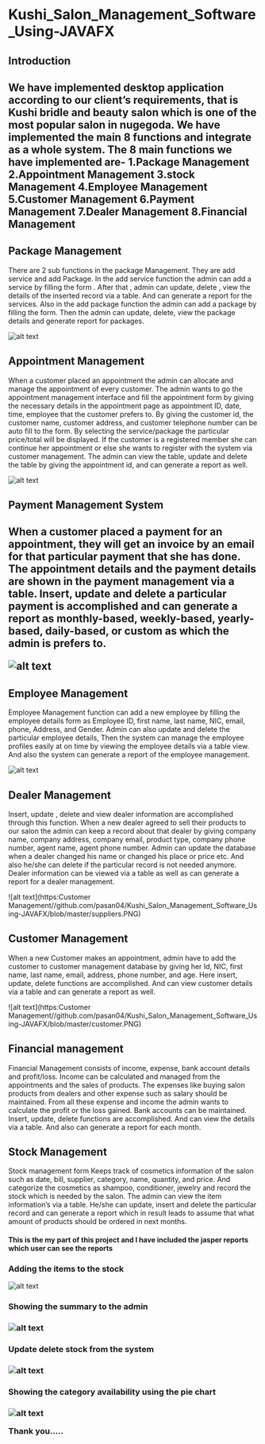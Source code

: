 # Kushi_Salon_Management_Software_Using-JAVAFX

<h2>Introduction<h2>
We have implemented desktop application according to our client’s requirements, that is Kushi bridle and beauty salon which  is one of the most popular salon in nugegoda. We have implemented  the main 8 functions and integrate as a whole system.
The 8 main functions  we have implemented are-
            1.Package Management
            2.Appointment Management
            3.stock Management
            4.Employee Management
            5.Customer Management
            6.Payment Management
            7.Dealer Management
            8.Financial Management
  
<h2>Package Management</h2>

There are 2 sub functions in the package Management. They are add service and add Package. In the add service function the admin can add a service by filling the form . After that , admin can update, delete , view the details of the inserted record via a table. And can generate a  report  for the services. Also in the add package function the admin can add a package by filling the form. Then the admin can update, delete, view the package details and generate report for packages.

![alt text](https://github.com/pasan04/Kushi_Salon_Management_Software_Using-JAVAFX/blob/master/packages.PNG)

<h2>Appointment Management</h2>

When a customer placed an appointment the admin can allocate and manage the appointment of every customer. The admin wants to go the appointment management interface and fill the appointment form by giving the necessary details in the appointment page as appointment ID, date, time, employee that the customer prefers to. By giving the customer id, the customer name, customer address, and customer telephone number can be auto fill to the form. By selecting the service/package the particular price/total will be displayed.
If the customer is a registered member she can continue her appointment or else she wants to register with the system via customer management. The admin can view the table, update and delete the table by giving the appointment id, and can generate a report as well. 


![alt text](https://github.com/pasan04/Kushi_Salon_Management_Software_Using-JAVAFX/blob/master/appointment.PNG)


<h2>Payment Management System<h2>
  
  When a customer placed a payment for an appointment, they will get an invoice by an email for that particular payment that she has done. The appointment details and the payment details are shown in the payment management via a table. Insert, update and delete a particular payment is accomplished and can generate a report as monthly-based, weekly-based, yearly-based, daily-based, or custom as which the admin is prefers to.
  
![alt text](https://github.com/pasan04/Kushi_Salon_Management_Software_Using-JAVAFX/blob/master/payment.PNG)

<h2>Employee Management</h2>

Employee Management function can add a new employee by filling the employee details form as Employee ID, first name, last name, NIC, email, phone, Address, and Gender. Admin can also update and delete the particular employee details, Then the system can manage the employee profiles easily at  on time by viewing the employee details via a table view. And also the system can generate a report of the employee management.

![alt text](https://github.com/pasan04/Kushi_Salon_Management_Software_Using-JAVAFX/blob/master/employee.PNG)

<h2>Dealer Management</h2>
Insert, update , delete and view dealer information are accomplished through this function. When a new dealer agreed to sell their products to our salon the admin can keep a record about that dealer by giving company name, company address, company email, product type, company phone number, agent name, agent phone number. Admin can update the database when a dealer changed his name or changed his place or price etc. And also he/she can delete if the particular record is not needed anymore. Dealer information can be viewed via a table as well as can generate a report for a dealer management.

![alt text](https:Customer Management//github.com/pasan04/Kushi_Salon_Management_Software_Using-JAVAFX/blob/master/suppliers.PNG)


<h2>Customer Management</h2>
When a new Customer makes an appointment, admin have to add the customer to customer management database by giving her Id, NIC, first name, last name, email, address, phone number, and age. Here insert, update, delete functions are accomplished. And can view customer details via a table and can generate a report as well.

![alt text](https:Customer Management//github.com/pasan04/Kushi_Salon_Management_Software_Using-JAVAFX/blob/master/customer.PNG)

 <h2>Financial management</h2>
 
 Financial Management consists of income, expense, bank account details and profit/loss. Income can be calculated and managed from the appointments and the sales of products. The expenses like buying salon products from dealers and other expense such as salary should be maintained. From all these expense and income the admin wants to calculate the profit or the loss gained.  Bank accounts can be maintained. Insert, update, delete functions are accomplished. And can view the details via a table. And also can generate a report for each month.
 
 <h2>Stock Management</h2>
 Stock management form Keeps track of cosmetics information of the salon such as date, bill, supplier, category, name, quantity, and price. And categorize the cosmetics as shampoo, conditioner, jewelry and record the stock which is needed by the salon. The admin can view the item information’s via a table. He/she can update, insert and delete the particular record and can generate a report which in result leads to assume that what amount of products should be ordered in next months.
<h4> This is the my part of this project and I have included the jasper reports which user can see the reports </h4>

  <h3>Adding the items to the stock</h3>

![alt text](https://github.com/pasan04/Kushi_Salon_Management_Software_Using-JAVAFX/blob/master/stock1.PNG)


<h3>Showing the summary to the admin<h3>
  
  
![alt text](https://github.com/pasan04/Kushi_Salon_Management_Software_Using-JAVAFX/blob/master/stock2.PNG)

<h3>Update delete stock from the system<h3>
 
![alt text](https://github.com/pasan04/Kushi_Salon_Management_Software_Using-JAVAFX/blob/master/stock3.PNG)
  
  
  <h3>Showing the category availability using the pie chart<h3>
  
  ![alt text](https://github.com/pasan04/Kushi_Salon_Management_Software_Using-JAVAFX/blob/master/stock4.PNG)
  
  
  Thank you.....

